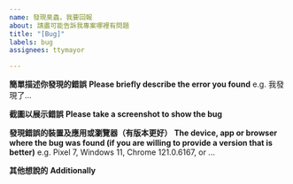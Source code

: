```yaml
---
name: 發現臭蟲，我要回報
about: 請盡可能告訴我專案哪裡有問題
title: "[Bug]"
labels: bug
assignees: ttymayor

---
```


**簡單描述你發現的錯誤**
**Please briefly describe the error you found**
e.g. 我發現了...


**截圖以展示錯誤**
**Please take a screenshot to show the bug**


**發現錯誤的裝置及應用或瀏覽器（有版本更好）**
**The device, app or browser where the bug was found (if you are willing to provide a version that is better)**
e.g. Pixel 7, Windows 11, Chrome 121.0.6167, or ...


**其他想說的**
**Additionally**
